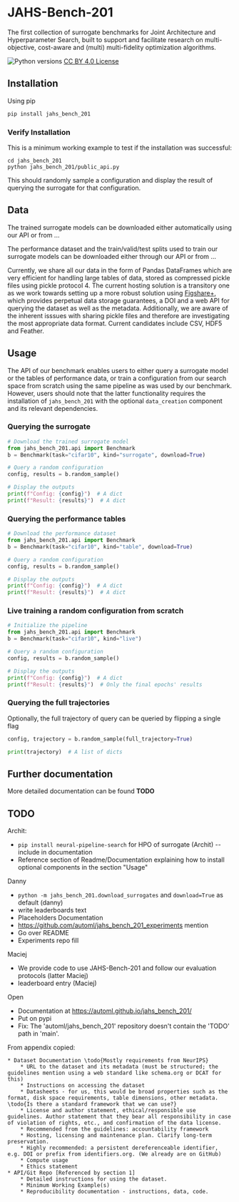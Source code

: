 # JAHS-Bench-201

The first collection of surrogate benchmarks for Joint Architecture and Hyperparameter Search, built to support and facilitate research on multi-objective, cost-aware and (multi) multi-fidelity optimization algorithms.


![Python versions](https://img.shields.io/badge/python-3.7%20%7C%203.8%20%7C%203.9%20%7C%203.10-informational)
[CC BY 4.0 License](https://creativecommons.org/licenses/by/4.0/legalcode)

## Installation

Using pip

```bash
pip install jahs_bench_201
```

### Verify Installation

This is a minimum working example to test if the installation was successful:

```
cd jahs_bench_201
python jahs_bench_201/public_api.py
```

This should randomly sample a configuration and display the result of querying the surrogate for that configuration.

## Data

The trained surrogate models can be downloaded either automatically using our API or from ...

The performance dataset and the train/valid/test splits used to train our surrogate models can be downloaded either
through our API or from ...

Currently, we share all our data in the form of Pandas DataFrames which are very efficient for handling large tables of
data, stored as compressed pickle files using pickle protocol 4. The current hosting solution is a transitory one as we
work towards setting up a more robust solution using [Figshare+](https://figshare.com/), which provides perpetual data
storage guarantees, a DOI and a web API for querying the dataset as well as the metadata. Additionally, we are aware of
the inherent isssues with sharing pickle files and therefore are investigating the most appropriate data format.
Current candidates include CSV, HDF5 and Feather.

## Usage

The API of our benchmark enables users to either query a surrogate model or the tables of performance data, or train a
configuration from our search space from scratch using the same pipeline as was used by our benchmark.
However, users should note that the latter functionality requires the installation of `jahs_bench_201` with the
optional `data_creation` component and its relevant dependencies.

### Querying the surrogate

```python
# Download the trained surrogate model
from jahs_bench_201.api import Benchmark
b = Benchmark(task="cifar10", kind="surrogate", download=True)

# Query a random configuration
config, results = b.random_sample()

# Display the outputs
print(f"Config: {config}")  # A dict
print(f"Result: {results}")  # A dict

```

### Querying the performance tables

```python
# Download the performance dataset
from jahs_bench_201.api import Benchmark
b = Benchmark(task="cifar10", kind="table", download=True)

# Query a random configuration
config, results = b.random_sample()

# Display the outputs
print(f"Config: {config}")  # A dict
print(f"Result: {results}")  # A dict

```

### Live training a random configuration from scratch

```python
# Initialize the pipeline
from jahs_bench_201.api import Benchmark
b = Benchmark(task="cifar10", kind="live")

# Query a random configuration
config, results = b.random_sample()

# Display the outputs
print(f"Config: {config}")  # A dict
print(f"Result: {results}")  # Only the final epochs' results

```

### Querying the full trajectories

Optionally, the full trajectory of query can be queried by flipping a single flag

```python
config, trajectory = b.random_sample(full_trajectory=True)

print(trajectory)  # A list of dicts
```

## Further documentation

More detailed documentation can be found **TODO**
## TODO

Archit:
* `pip install neural-pipeline-search` for HPO of surrogate (Archit) -- include in documentation
* Reference section of Readme/Documentation explaining how to install optional components in the section "Usage"


Danny
* `python -m jahs_bench_201.download_surrogates` and `download=True` as default (danny)
* write leaderboards text
* Placeholders Documentation
* https://github.com/automl/jahs_bench_201_experiments mention
* Go over README
* Experiments repo fill

Maciej
* We provide code to use JAHS-Bench-201 and follow our evaluation protocols (latter Maciej)
* leaderboard entry (Maciej)

Open
* Documentation at https://automl.github.io/jahs_bench_201/
* Put on pypi
* Fix: The 'automl/jahs_bench_201' repository doesn't contain the 'TODO' path in 'main'.


From appendix copied:


    * Dataset Documentation \todo{Mostly requirements from NeurIPS}
        * URL to the dataset and its metadata (must be structured; the guidelines mention using a web standard like schema.org or DCAT for this)
        * Instructions on accessing the dataset
        * Datasheets - for us, this would be broad properties such as the format, disk space requirements, table dimensions, other metadata. \todo{Is there a standard framework that we can use?}
        * License and author statement, ethical/responsible use guidelines. Author statement that they bear all responsibility in case of violation of rights, etc., and confirmation of the data license.
        * Recommended from the guidelines: accountability framework
        * Hosting, licensing and maintenance plan. Clarify long-term preservation.
        * Highly recommended: a persistent dereferenceable identifier, e.g. DOI or prefix from identifiers.org. (We already are on GitHub)
        * Compute usage
        * Ethics statement
    * API/Git Repo [Referenced by section 1]
        * Detailed instructions for using the dataset.
        * Minimum Working Example(s)
        * Reproducibility documentation - instructions, data, code.
